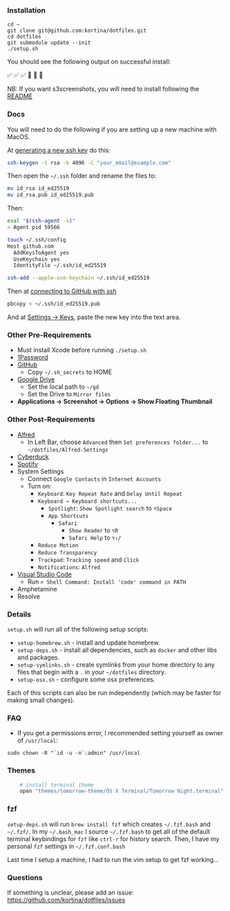 ### Installation

    cd ~
    git clone git@github.com:kortina/dotfiles.git
    cd dotfiles
    git submodule update --init
    ./setup.sh

You should see the following output on successful install:

✅ ✅ ✅
🎉 🎉 🎉

NB: If you want s3screenshots, you will need to install following the [README](https://github.com/kortina/dotfiles/tree/master/s3screenshots)

### Docs

You will need to do the following if you are setting up a new machine with MacOS.

At
[generating a new ssh key](https://docs.github.com/en/authentication/connecting-to-github-with-ssh/generating-a-new-ssh-key-and-adding-it-to-the-ssh-agent)
do this:

```bash
ssh-keygen -t rsa -b 4096 -C "your_email@example.com"
```

Then open the `~/.ssh` folder and rename the files to:

```bash
mv id_rsa id_ed25519
mv id_rsa.pub id_ed25519.pub
```

Then:

```bash
eval "$(ssh-agent -s)"
> Agent pid 59566

touch ~/.ssh/config
Host github.com
  AddKeysToAgent yes
  UseKeychain yes
  IdentityFile ~/.ssh/id_ed25519

ssh-add --apple-use-keychain ~/.ssh/id_ed25519
```

Then at
[connecting to GitHub with ssh](https://docs.github.com/en/authentication/connecting-to-github-with-ssh/adding-a-new-ssh-key-to-your-github-account)

```bash
pbcopy < ~/.ssh/id_ed25519.pub
```

And at [Settings → Keys](https://github.com/settings/keys), paste the new key into the text area.

### Other Pre-Requirements

- Must install Xcode before running `./setup.sh`
- [1Password](https://1password.com/downloads/mac)
- [GitHub](https://github.com/)
  - Copy `~/.sh_secrets` to HOME
- [Google Drive](https://support.google.com/a/users/answer/13022292?hl=en)
  - Set the local path to `~/gd`
  - Set the Drive to `Mirror files`
- **Applications → Screenshot → Options → Show Floating Thumbnail**

### Other Post-Requirements

- [Alfred](https://www.alfredapp.com)
  - In Left Bar, choose `Advanced` then `Set preferences folder...` to `~/dotfiles/Alfred-Settings`
- [Cyberduck](https://apps.apple.com/us/app/cyberduck/id409222199?mt=12)
- [Spotify](https://www.spotify.com/de-en/download/mac/)
- System Settings
  - Connect `Google Contacts` in `Internet Accounts`
  - Turn on:
    - `Keyboard`: `Key Repeat Rate` and `Delay Until Repeat`
    - `Keyboard → Keyboard shortcuts...`
      - `Spotlight`: `Show Spotlight search` to `⌥Space`
      - `App Shortcuts`
        - `Safari`
          - `Show Reader` to `⌥R`
          - `Safari Help` to `⌥⇧/`
    - `Reduce Motion`
    - `Reduce Transparency`
    - `Trackpad`: `Tracking speed` and `Click`
    - `Notifications`: `Alfred`
- [Visual Studio Code](https://code.visualstudio.com/download)
  - Run `> Shell Command: Install 'code' command in PATH`
- Amphetamine
- Resolve

### Details

`setup.sh` will run all of the following setup scripts:

- `setup-homebrew.sh` - install and update homebrew.
- `setup-deps.sh` - install all dependencies, such as `docker` and other libs and packages.
- `setup-symlinks.sh` - create symlinks from your home directory to any files that begin with a `.` in your `~/dotfiles` directory.
- `setup-osx.sh` - configure some osx preferences.

Each of this scripts can also be run independently (which may be faster for making small changes).

### FAQ

- If you get a permissions error, I recommended setting yourself as owner of `/usr/local`:

```
sudo chown -R "`id -u -n`:admin" /usr/local
```

### Themes

```bash
    # install terminal theme
    open "themes/tomorrow-theme/OS X Terminal/Tomorrow Night.terminal"
```

### fzf

`setup-deps.sh` will run `brew install fzf` which creates
`~/.fzf.bash` and `~/.fzf/`. In my `~/.bash_mac` I source `~/.fzf.bash`
to get all of the default terminal keybindings for `fzf` like
`ctrl-r` for history search. Then, I have my personal `fzf` settings
in `~/.fzf.conf.bash`

Last time I setup a machine, I had to run the vim setup to get fzf working...

### Questions

If something is unclear, please add an issue: https://github.com/kortina/dotfiles/issues
